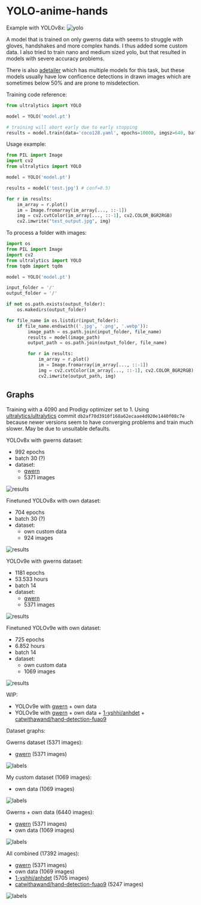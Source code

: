 # YOLO-anime-hands
Example with YOLOv8x:
![yolo](https://github.com/styler00dollar/YOLOv8-anime-hands/assets/51405565/c0c820d2-24d8-4d4a-b452-ad8e20811275)

A model that is trained on only gwerns data with seems to struggle with gloves, handshakes and more complex hands. I thus added some custom data. I also tried to train nano and medium sized yolo, but that resulted in models with severe accuracy problems.

There is also [adetailer](https://huggingface.co/Bingsu/adetailer) which has multiple models for this task, but these models usually have low conficence detections in drawn images which are sometimes below 50% and are prone to misdetection.

Training code reference:
```python
from ultralytics import YOLO

model = YOLO('model.pt')

# training will abort early due to early stopping
results = model.train(data='coco128.yaml', epochs=10000, imgsz=640, batch=20, amp=True)
```

Usage example:
```python
from PIL import Image
import cv2
from ultralytics import YOLO

model = YOLO('model.pt')

results = model('test.jpg') # conf=0.5)

for r in results:
    im_array = r.plot()
    im = Image.fromarray(im_array[..., ::-1])
    img = cv2.cvtColor(im_array[..., ::-1], cv2.COLOR_BGR2RGB)
    cv2.imwrite("test_output.jpg", img) 
```
To process a folder with images:
```python
import os
from PIL import Image
import cv2
from ultralytics import YOLO
from tqdm import tqdm

model = YOLO('model.pt')

input_folder = '/'
output_folder = '/'

if not os.path.exists(output_folder):
    os.makedirs(output_folder)

for file_name in os.listdir(input_folder):
    if file_name.endswith(('.jpg', '.png', '.webp')):
        image_path = os.path.join(input_folder, file_name)
        results = model(image_path)
        output_path = os.path.join(output_folder, file_name)

        for r in results:
            im_array = r.plot()
            im = Image.fromarray(im_array[..., ::-1])
            img = cv2.cvtColor(im_array[..., ::-1], cv2.COLOR_BGR2RGB)
            cv2.imwrite(output_path, img)
```

## Graphs

Training with a 4090 and Prodigy optimizer set to 1. Using [ultralytics/ultralytics](https://github.com/ultralytics/ultralytics) commit `db2af70d3910f168a62ecaae4d920e1440f08c7e` because newer versions seem to have converging problems and train much slower. May be due to unsuitable defaults.

YOLOv8x with gwerns dataset:
- 992 epochs
- batch 30 (?)
- dataset:
    - [gwern](https://gwern.net/crop#hands-download)
    - 5371 images
 
![results](https://github.com/styler00dollar/YOLOv8-anime-hands/assets/51405565/ed921cff-5f54-418f-b1f3-83f69e87981d)

Finetuned YOLOv8x with own dataset:
- 704 epochs
- batch 30 (?)
- dataset:
    - own custom data
    - 924 images

![results](https://github.com/styler00dollar/YOLOv8-anime-hands/assets/51405565/e684f351-ded3-460d-93c1-7f89df38049c)

YOLOv9e with gwerns dataset:
- 1181 epochs
- 53.533 hours
- batch 14
- dataset:
    - [gwern](https://gwern.net/crop#hands-download)
    - 5371 images

![results](https://github.com/styler00dollar/YOLO-anime-hands/assets/51405565/aaae8564-0d55-49a7-8fbb-fffe5f491b54)

Finetuned YOLOv9e with own dataset:
- 725 epochs
- 6.852 hours
- batch 14
- dataset:
    - own custom data
    - 1069 images

![results](https://github.com/styler00dollar/YOLO-anime-hands/assets/51405565/6237c61a-9fb3-4b85-a23a-7d53dc3a38b3)

WIP:
- YOLOv9e with [gwern](https://gwern.net/crop#hands-download) + own data
- YOLOv9e with [gwern](https://gwern.net/crop#hands-download) + own data + [1-yshhi/anhdet](https://universe.roboflow.com/1-yshhi/anhdet) + [catwithawand/hand-detection-fuao9](https://universe.roboflow.com/catwithawand/hand-detection-fuao9)

Dataset graphs:

Gwerns dataset (5371 images):

- [gwern](https://gwern.net/crop#hands-download) (5371 images)

![labels](https://github.com/styler00dollar/YOLO-anime-hands/assets/51405565/ebe840c4-698d-4675-85c2-bd05c6573792)

My custom dataset (1069 images):

- own data (1069 images)
  
![labels](https://github.com/styler00dollar/YOLO-anime-hands/assets/51405565/fbf90d84-2cc3-4a6c-bdee-c20cbe4418f4)

Gwerns + own data (6440 images):

- [gwern](https://gwern.net/crop#hands-download) (5371 images)
- own data (1069 images)

![labels](https://github.com/styler00dollar/YOLO-anime-hands/assets/51405565/d83d4342-31a0-41fe-bcb4-f2266affcdc4)

All combined (17392 images):

- [gwern](https://gwern.net/crop#hands-download) (5371 images)
- own data (1069 images)
- [1-yshhi/anhdet](https://universe.roboflow.com/1-yshhi/anhdet) (5705 images)
- [catwithawand/hand-detection-fuao9](https://universe.roboflow.com/catwithawand/hand-detection-fuao9) (5247 images)

![labels](https://github.com/styler00dollar/YOLO-anime-hands/assets/51405565/89dcd317-23f9-4366-be56-73aba9ba3cf9)
